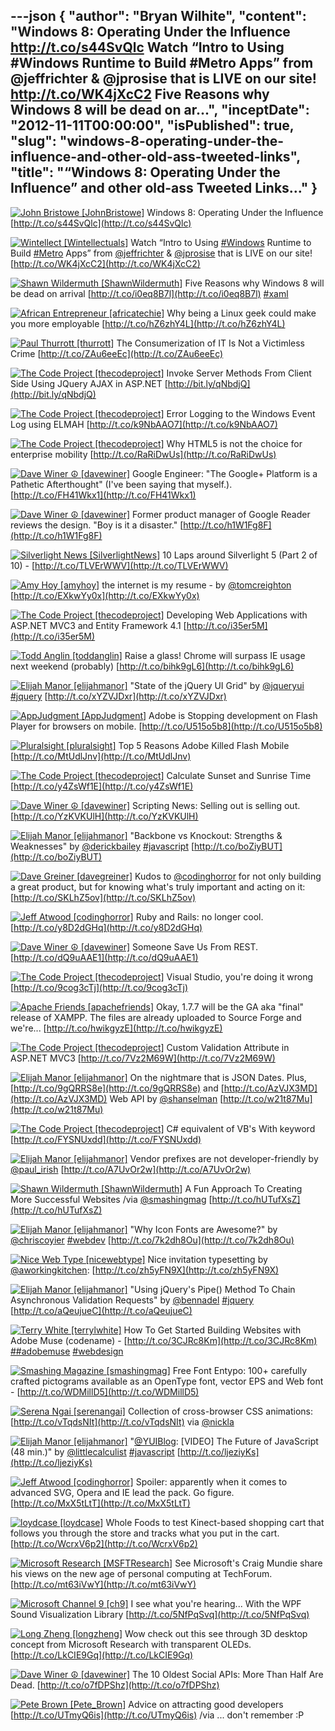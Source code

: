 ---json
{
  "author": "Bryan Wilhite",
  "content": "Windows 8: Operating Under the Influence http://t.co/s44SvQlc   Watch “Intro to Using #Windows Runtime to Build #Metro Apps” from @jeffrichter &amp; @jprosise that is LIVE on our site!  http://t.co/WK4jXcC2   Five Reasons why Windows 8 will be dead on ar...",
  "inceptDate": "2012-11-11T00:00:00",
  "isPublished": true,
  "slug": "windows-8-operating-under-the-influence-and-other-old-ass-tweeted-links",
  "title": "“Windows 8: Operating Under the Influence” and other old-ass Tweeted Links…"
}
---

[<img alt="John Bristowe [JohnBristowe]" src="https://songhay.blob.core.windows.net/shared-social-twitter/JohnBristowe.jpeg">](http://bristowe.com/ "John Bristowe [JohnBristowe]") <span>Windows 8: Operating Under the Influence [http://t.co/s44SvQlc](http://t.co/s44SvQlc)</span>

[<img alt="Wintellect [Wintellectuals]" src="https://songhay.blob.core.windows.net/shared-social-twitter/Wintellectuals.jpeg">](http://www.wintellect.com/ "Wintellect [Wintellectuals]") <span>Watch “Intro to Using [#Windows](http://search.twitter.com/search?q=%23Windows) Runtime to Build [#Metro](http://search.twitter.com/search?q=%23Metro) Apps” from [@jeffrichter](http://twitter.com/jeffrichter) &amp; [@jprosise](http://twitter.com/jprosise) that is LIVE on our site! [http://t.co/WK4jXcC2](http://t.co/WK4jXcC2)</span>

[<img alt="Shawn Wildermuth [ShawnWildermuth]" src="https://songhay.blob.core.windows.net/shared-social-twitter/ShawnWildermuth.jpeg">](http://wildermuth.com "Shawn Wildermuth [ShawnWildermuth]") <span>Five Reasons why Windows 8 will be dead on arrival [http://t.co/i0eq8B7l](http://t.co/i0eq8B7l) [#xaml](http://search.twitter.com/search?q=%23xaml)</span>

[<img alt="African Entrepreneur [africatechie]" src="https://songhay.blob.core.windows.net/shared-social-twitter/africatechie.jpg">](http://africanentrepreneur.blogspot.com/ "African Entrepreneur [africatechie]") <span>Why being a Linux geek could make you more employable [http://t.co/hZ6zhY4L](http://t.co/hZ6zhY4L)</span>

[<img alt="Paul Thurrott [thurrott]" src="https://songhay.blob.core.windows.net/shared-social-twitter/thurrott.jpeg">](http://www.winsupersite.com "Paul Thurrott [thurrott]") <span>The Consumerization of IT Is Not a Victimless Crime [http://t.co/ZAu6eeEc](http://t.co/ZAu6eeEc)</span>

[<img alt="The Code Project [thecodeproject]" src="https://songhay.blob.core.windows.net/shared-social-twitter/thecodeproject.png">](http://www.codeproject.com "The Code Project [thecodeproject]") <span>Invoke Server Methods From Client Side Using JQuery AJAX in ASP.NET [http://bit.ly/qNbdjQ](http://bit.ly/qNbdjQ)</span>

[<img alt="The Code Project [thecodeproject]" src="https://songhay.blob.core.windows.net/shared-social-twitter/thecodeproject.png">](http://www.codeproject.com "The Code Project [thecodeproject]") <span>Error Logging to the Windows Event Log using ELMAH [http://t.co/k9NbAAO7](http://t.co/k9NbAAO7)</span>

[<img alt="The Code Project [thecodeproject]" src="https://songhay.blob.core.windows.net/shared-social-twitter/thecodeproject.png">](http://www.codeproject.com "The Code Project [thecodeproject]") <span>Why HTML5 is not the choice for enterprise mobility [http://t.co/RaRiDwUs](http://t.co/RaRiDwUs)</span>

[<img alt="Dave Winer ☮ [davewiner]" src="https://songhay.blob.core.windows.net/shared-social-twitter/davewiner.jpeg">](http://davewiner.com/ "Dave Winer ☮ [davewiner]") <span>Google Engineer: "The Google+ Platform is a Pathetic Afterthought" (I've been saying that myself.). [http://t.co/FH41Wkx1](http://t.co/FH41Wkx1)</span>

[<img alt="Dave Winer ☮ [davewiner]" src="https://songhay.blob.core.windows.net/shared-social-twitter/davewiner.jpeg">](http://davewiner.com/ "Dave Winer ☮ [davewiner]") <span>Former product manager of Google Reader reviews the design. "Boy is it a disaster." [http://t.co/h1W1Fg8F](http://t.co/h1W1Fg8F)</span>

[<img alt="Silverlight News [SilverlightNews]" src="https://songhay.blob.core.windows.net/shared-social-twitter/SilverlightNews.png">](http://geekswithblogs.net/WynApseTechnicalMusings/ "Silverlight News [SilverlightNews]") <span>10 Laps around Silverlight 5 (Part 2 of 10) - [http://t.co/TLVErWWV](http://t.co/TLVErWWV)</span>

[<img alt="Amy Hoy [amyhoy]" src="https://songhay.blob.core.windows.net/shared-social-twitter/amyhoy.png">](http://www.unicornfree.com/about "Amy Hoy [amyhoy]") <span>the internet is my resume - by [@tomcreighton](http://twitter.com/tomcreighton) [http://t.co/EXkwYy0x](http://t.co/EXkwYy0x)</span>

[<img alt="The Code Project [thecodeproject]" src="https://songhay.blob.core.windows.net/shared-social-twitter/thecodeproject.png">](http://www.codeproject.com "The Code Project [thecodeproject]") <span>Developing Web Applications with ASP.NET MVC3 and Entity Framework 4.1 [http://t.co/i35er5M](http://t.co/i35er5M)</span>

[<img alt="Todd Anglin [toddanglin]" src="https://songhay.blob.core.windows.net/shared-social-twitter/toddanglin.png">](http://htmlui.com "Todd Anglin [toddanglin]") <span>Raise a glass! Chrome will surpass IE usage next weekend (probably) [http://t.co/bihk9gL6](http://t.co/bihk9gL6)</span>

[<img alt="Elijah Manor [elijahmanor]" src="https://songhay.blob.core.windows.net/shared-social-twitter/elijahmanor.jpeg">](http://elijahmanor.com "Elijah Manor [elijahmanor]") <span>"State of the jQuery UI Grid" by [@jqueryui](http://twitter.com/jqueryui) [#jquery](http://search.twitter.com/search?q=%23jquery) [http://t.co/xYZVJDxr](http://t.co/xYZVJDxr)</span>

[<img alt="AppJudgment [AppJudgment]" src="https://songhay.blob.core.windows.net/shared-social-twitter/AppJudgment.png">](http://revision3.com/appjudgment "AppJudgment [AppJudgment]") <span>Adobe is Stopping development on Flash Player for browsers on mobile. [http://t.co/U515o5b8](http://t.co/U515o5b8)</span>

[<img alt="Pluralsight [pluralsight]" src="https://songhay.blob.core.windows.net/shared-social-twitter/pluralsight.png">](http://pluralsight.com "Pluralsight [pluralsight]") <span>Top 5 Reasons Adobe Killed Flash Mobile [http://t.co/MtUdlJnv](http://t.co/MtUdlJnv)</span>

[<img alt="The Code Project [thecodeproject]" src="https://songhay.blob.core.windows.net/shared-social-twitter/thecodeproject.png">](http://www.codeproject.com "The Code Project [thecodeproject]") <span>Calculate Sunset and Sunrise Time [http://t.co/y4ZsWf1E](http://t.co/y4ZsWf1E)</span>

[<img alt="Dave Winer ☮ [davewiner]" src="https://songhay.blob.core.windows.net/shared-social-twitter/davewiner.jpeg">](http://davewiner.com/ "Dave Winer ☮ [davewiner]") <span>Scripting News: Selling out is selling out. [http://t.co/YzKVKUlH](http://t.co/YzKVKUlH)</span>

[<img alt="Elijah Manor [elijahmanor]" src="https://songhay.blob.core.windows.net/shared-social-twitter/elijahmanor.jpeg">](http://elijahmanor.com "Elijah Manor [elijahmanor]") <span>"Backbone vs Knockout: Strengths &amp; Weaknesses" by [@derickbailey](http://twitter.com/derickbailey) [#javascript](http://search.twitter.com/search?q=%23javascript) [http://t.co/boZiyBUT](http://t.co/boZiyBUT)</span>

[<img alt="Dave Greiner [davegreiner]" src="https://songhay.blob.core.windows.net/shared-social-twitter/davegreiner.png">](http://www.campaignmonitor.com "Dave Greiner [davegreiner]") <span>Kudos to [@codinghorror](http://twitter.com/codinghorror) for not only building a great product, but for knowing what's truly important and acting on it: [http://t.co/SKLhZ5ov](http://t.co/SKLhZ5ov)</span>

[<img alt="Jeff Atwood [codinghorror]" src="https://songhay.blob.core.windows.net/shared-social-twitter/codinghorror.png">](http://www.codinghorror.com/blog "Jeff Atwood [codinghorror]") <span>Ruby and Rails: no longer cool. [http://t.co/y8D2dGHq](http://t.co/y8D2dGHq)</span>

[<img alt="Dave Winer ☮ [davewiner]" src="https://songhay.blob.core.windows.net/shared-social-twitter/davewiner.jpeg">](http://davewiner.com/ "Dave Winer ☮ [davewiner]") <span>Someone Save Us From REST. [http://t.co/dQ9uAAE1](http://t.co/dQ9uAAE1)</span>

[<img alt="The Code Project [thecodeproject]" src="https://songhay.blob.core.windows.net/shared-social-twitter/thecodeproject.png">](http://www.codeproject.com "The Code Project [thecodeproject]") <span>Visual Studio, you're doing it wrong [http://t.co/9cog3cTj](http://t.co/9cog3cTj)</span>

[<img alt="Apache Friends [apachefriends]" src="https://songhay.blob.core.windows.net/shared-social-twitter/apachefriends.jpg">](http://www.apachefriends.org "Apache Friends [apachefriends]") <span>Okay, 1.7.7 will be the GA aka "final" release of XAMPP. The files are already uploaded to Source Forge and we're... [http://t.co/hwikgyzE](http://t.co/hwikgyzE)</span>

[<img alt="The Code Project [thecodeproject]" src="https://songhay.blob.core.windows.net/shared-social-twitter/thecodeproject.png">](http://www.codeproject.com "The Code Project [thecodeproject]") <span>Custom Validation Attribute in ASP.NET MVC3 [http://t.co/7Vz2M69W](http://t.co/7Vz2M69W)</span>

[<img alt="Elijah Manor [elijahmanor]" src="https://songhay.blob.core.windows.net/shared-social-twitter/elijahmanor.jpeg">](http://elijahmanor.com "Elijah Manor [elijahmanor]") <span>On the nightmare that is JSON Dates. Plus, [http://t.co/9gQRRS8e](http://t.co/9gQRRS8e) and [http://t.co/AzVJX3MD](http://t.co/AzVJX3MD) Web API by [@shanselman](http://twitter.com/shanselman) [http://t.co/w21t87Mu](http://t.co/w21t87Mu)</span>

[<img alt="The Code Project [thecodeproject]" src="https://songhay.blob.core.windows.net/shared-social-twitter/thecodeproject.png">](http://www.codeproject.com "The Code Project [thecodeproject]") <span>C# equivalent of VB's With keyword [http://t.co/FYSNUxdd](http://t.co/FYSNUxdd)</span>

[<img alt="Elijah Manor [elijahmanor]" src="https://songhay.blob.core.windows.net/shared-social-twitter/elijahmanor.jpeg">](http://elijahmanor.com "Elijah Manor [elijahmanor]") <span>Vendor prefixes are not developer-friendly by [@paul_irish](http://twitter.com/paul_irish) [http://t.co/A7UvOr2w](http://t.co/A7UvOr2w)</span>

[<img alt="Shawn Wildermuth [ShawnWildermuth]" src="https://songhay.blob.core.windows.net/shared-social-twitter/ShawnWildermuth.jpeg">](http://wildermuth.com "Shawn Wildermuth [ShawnWildermuth]") <span>A Fun Approach To Creating More Successful Websites /via [@smashingmag](http://twitter.com/smashingmag) [http://t.co/hUTufXsZ](http://t.co/hUTufXsZ)</span>

[<img alt="Elijah Manor [elijahmanor]" src="https://songhay.blob.core.windows.net/shared-social-twitter/elijahmanor.jpeg">](http://elijahmanor.com "Elijah Manor [elijahmanor]") <span>"Why Icon Fonts are Awesome?" by [@chriscoyier](http://twitter.com/chriscoyier) [#webdev](http://search.twitter.com/search?q=%23webdev) [http://t.co/7k2dh8Ou](http://t.co/7k2dh8Ou)</span>

[<img alt="Nice Web Type [nicewebtype]" src="https://songhay.blob.core.windows.net/shared-social-twitter/nicewebtype.png">](http://nicewebtype.com "Nice Web Type [nicewebtype]") <span>Nice invitation typesetting by [@aworkingkitchen](http://twitter.com/aworkingkitchen): [http://t.co/zh5yFN9X](http://t.co/zh5yFN9X)</span>

[<img alt="Elijah Manor [elijahmanor]" src="https://songhay.blob.core.windows.net/shared-social-twitter/elijahmanor.jpeg">](http://elijahmanor.com "Elijah Manor [elijahmanor]") <span>"Using jQuery's Pipe() Method To Chain Asynchronous Validation Requests" by [@bennadel](http://twitter.com/bennadel) [#jquery](http://search.twitter.com/search?q=%23jquery) [http://t.co/aQeujueC](http://t.co/aQeujueC)</span>

[<img alt="Terry White [terrylwhite]" src="https://songhay.blob.core.windows.net/shared-social-twitter/terrylwhite.jpeg">](http://terrywhite.com "Terry White [terrylwhite]") <span>How To Get Started Building Websites with Adobe Muse (codename) - [http://t.co/3CJRc8Km](http://t.co/3CJRc8Km) [##adobemuse](http://search.twitter.com/search?q=%23#adobemuse) [#webdesign](http://search.twitter.com/search?q=%23webdesign)</span>

[<img alt="Smashing Magazine [smashingmag]" src="https://songhay.blob.core.windows.net/shared-social-twitter/smashingmag.png">](http://www.smashingmagazine.com "Smashing Magazine [smashingmag]") <span>Free Font Entypo: 100+ carefully crafted pictograms available as an OpenType font, vector EPS and Web font - [http://t.co/WDMillD5](http://t.co/WDMillD5)</span>

[<img alt="Serena Ngai [serenangai]" src="https://songhay.blob.core.windows.net/shared-social-twitter/serenangai.jpeg">](http://about.me/serenangai "Serena Ngai [serenangai]") <span>Collection of cross-browser CSS animations: [http://t.co/vTqdsNIt](http://t.co/vTqdsNIt) via [@nickla](http://twitter.com/nickla)</span>

[<img alt="Elijah Manor [elijahmanor]" src="https://songhay.blob.core.windows.net/shared-social-twitter/elijahmanor.jpeg">](http://elijahmanor.com "Elijah Manor [elijahmanor]") <span>"[@YUIBlog](http://twitter.com/YUIBlog): [VIDEO] The Future of JavaScript (48 min.)" by [@littlecalculist](http://twitter.com/littlecalculist) [#javascript](http://search.twitter.com/search?q=%23javascript) [http://t.co/ljeziyKs](http://t.co/ljeziyKs)</span>

[<img alt="Jeff Atwood [codinghorror]" src="https://songhay.blob.core.windows.net/shared-social-twitter/codinghorror.png">](http://www.codinghorror.com/blog "Jeff Atwood [codinghorror]") <span>Spoiler: apparently when it comes to advanced SVG, Opera and IE lead the pack. Go figure. [http://t.co/MxX5tLtT](http://t.co/MxX5tLtT)</span>

[<img alt="loydcase [loydcase]" src="https://songhay.blob.core.windows.net/shared-social-twitter/loydcase.jpeg">](http://www.pcworld.com "loydcase [loydcase]") <span>Whole Foods to test Kinect-based shopping cart that follows you through the store and tracks what you put in the cart. [http://t.co/WcrxV6p2](http://t.co/WcrxV6p2)</span>

[<img alt="Microsoft Research [MSFTResearch]" src="https://songhay.blob.core.windows.net/shared-social-twitter/MSFTResearch.png">](http://research.microsoft.com "Microsoft Research [MSFTResearch]") <span>See Microsoft's Craig Mundie share his views on the new age of personal computing at TechForum. [http://t.co/mt63iVwY](http://t.co/mt63iVwY)</span>

[<img alt="Microsoft Channel 9 [ch9]" src="https://songhay.blob.core.windows.net/shared-social-twitter/ch9.png">](http://channel9.msdn.com "Microsoft Channel 9 [ch9]") <span>I see what you're hearing... With the WPF Sound Visualization Library [http://t.co/5NfPqSvq](http://t.co/5NfPqSvq)</span>

[<img alt="Long Zheng [longzheng]" src="https://songhay.blob.core.windows.net/shared-social-twitter/longzheng.jpeg">](http://www.istartedsomething.com "Long Zheng [longzheng]") <span>Wow check out this see through 3D desktop concept from Microsoft Research with transparent OLEDs. [http://t.co/LkCIE9Gq](http://t.co/LkCIE9Gq)</span>

[<img alt="Dave Winer ☮ [davewiner]" src="https://songhay.blob.core.windows.net/shared-social-twitter/davewiner.jpeg">](http://davewiner.com/ "Dave Winer ☮ [davewiner]") <span>The 10 Oldest Social APIs: More Than Half Are Dead. [http://t.co/o7fDPShz](http://t.co/o7fDPShz)</span>

[<img alt="Pete Brown [Pete_Brown]" src="https://songhay.blob.core.windows.net/shared-social-twitter/Pete_Brown.jpg">](http://10rem.net "Pete Brown [Pete_Brown]") <span>Advice on attracting good developers [http://t.co/UTmyQ6is](http://t.co/UTmyQ6is) /via ... don't remember :P</span>
